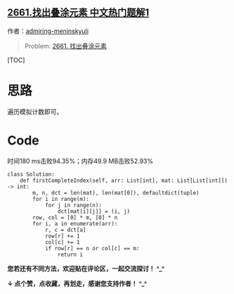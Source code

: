 ## [2661.找出叠涂元素 中文热门题解1](https://leetcode.cn/problems/first-completely-painted-row-or-column/solutions/100000/bian-li-ji-shu-2661-zhao-chu-die-tu-yuan-o5jf)

作者：[admiring-meninskyuli](https://leetcode.cn/u/admiring-meninskyuli)

> Problem: [2661. 找出叠涂元素](https://leetcode.cn/problems/first-completely-painted-row-or-column/description/)

[TOC]

# 思路

遍历模拟计数即可。

# Code

时间180 ms击败94.35%；内存49.9 MB击败52.93%

```Python3 []
class Solution:
    def firstCompleteIndex(self, arr: List[int], mat: List[List[int]]) -> int:
        m, n, dct = len(mat), len(mat[0]), defaultdict(tuple)
        for i in range(m):
            for j in range(n):
                dct[mat[i][j]] = (i, j)
        row, col = [0] * m, [0] * n
        for i, a in enumerate(arr):
            r, c = dct[a]
            row[r] += 1
            col[c] += 1
            if row[r] == n or col[c] == m:
                return i
```

**您若还有不同方法，欢迎贴在评论区，一起交流探讨！ ^_^**

**↓ 点个赞，点收藏，再划走，感谢您支持作者！ ^_^**
